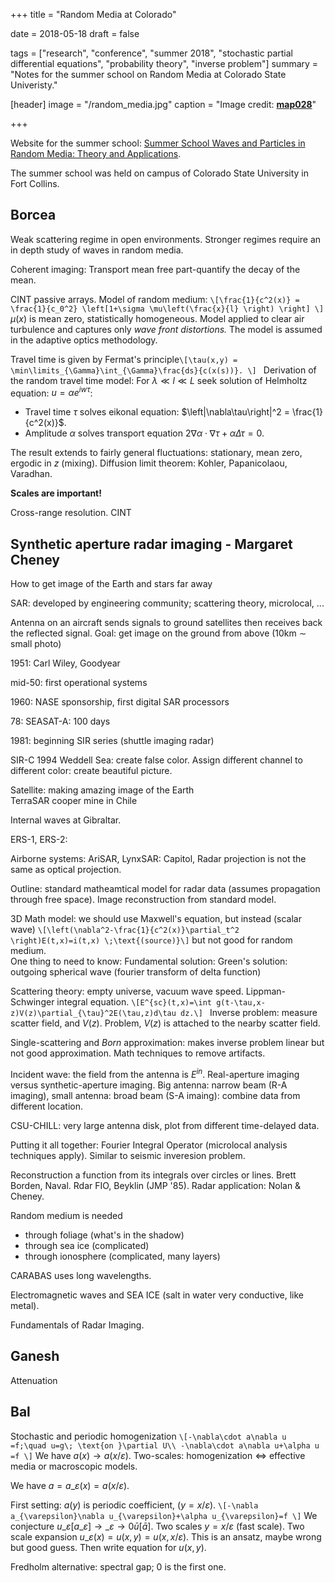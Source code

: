 +++
title = "Random Media at Colorado"

date = 2018-05-18
draft = false

tags = ["research", "conference", "summer 2018", "stochastic partial differential equations", "probability theory", "inverse problem"]
summary = "Notes for the summer school on Random Media at Colorado State Univeristy."

[header]
image = "/random_media.jpg"
caption = "Image credit: [**map028**](http://www.map028.com/single/190739287-paint-amp-amp-wallpapers.html)"

+++

Website for the summer school: [Summer School Waves and Particles in Random Media: Theory and Applications](http://www.math.colostate.edu/~pinaud/SummerSchool/school.html).

The summer school was held on campus of Colorado State University in Fort Collins.

## Borcea  

Weak scattering regime in open environments. Stronger regimes require an in depth study of waves in random media.  

Coherent imaging: Transport mean free part-quantify the decay of the mean.  

CINT passive arrays. Model of random medium:
`\[\frac{1}{c^2(x)} = \frac{1}{c_0^2} \left[1+\sigma \mu\left(\frac{x}{l} \right) \right] \] ` 
$\mu(x)$ is mean zero, statistically homogeneous. Model applied to clear air turbulence and captures only _wave front distortions._ The model is assumed in the adaptive optics methodology.  

Travel time is given by Fermat's principle`\[\tau(x,y) = \min\limits_{\Gamma}\int_{\Gamma}\frac{ds}{c(x(s))}. \] `
Derivation of the random travel time model: For $\lambda\ll l\ll L$ seek solution of Helmholtz equation: $u=\alpha e^{iw\tau}$:  

- Travel time $\tau$ solves eikonal equation: $\left|\nabla\tau\right|^2 = \frac{1}{c^2(x)}$.
- Amplitude $\alpha$ solves transport equation $2\nabla\alpha \cdot \nabla\tau +\alpha\Delta \tau =0$.  

The result extends to fairly general fluctuations: stationary, mean zero, ergodic in $z$ (mixing). Diffusion limit theorem: Kohler, Papanicolaou, Varadhan.  

**Scales are important!**  

Cross-range resolution. CINT 

## Synthetic aperture radar imaging - Margaret Cheney
How to get image of the Earth and stars far away  

SAR: developed by engineering community; scattering theory, microlocal, ...  

Antenna on an aircraft sends signals to ground satellites then receives back the reflected signal. Goal: get image on the ground from above (10km $\sim$ small photo)

1951: Carl Wiley, Goodyear  

mid-50: first operational systems  

1960: NASE sponsorship, first digital SAR processors  

78: SEASAT-A: 100 days  

1981: beginning SIR series (shuttle imaging radar)  

SIR-C 1994 Weddell Sea: create false color. Assign different channel to different color: create beautiful picture.  

Satellite: making amazing image of the Earth  
TerraSAR cooper mine in Chile  

Internal waves at Gibraltar. 

ERS-1, ERS-2: 

Airborne systems: AriSAR, LynxSAR: Capitol, Radar projection is not the same as optical projection.  

Outline: standard matheamtical model for radar data (assumes propagation through free space). Image reconstruction from standard model.  

3D Math model: we should use Maxwell's equation, but instead (scalar wave)
`\[\left(\nabla^2-\frac{1}{c^2(x)}\partial_t^2 \right)E(t,x)=i(t,x) \;\text{(source)}\]`
but not good for random medium.  
One thing to need to know: Fundamental solution: Green's solution: outgoing spherical wave (fourier transform of delta function)  

Scattering theory: empty universe, vacuum wave speed. Lippman-Schwinger integral equation. 
`\[E^{sc}(t,x)=\int g(t-\tau,x-z)V(z)\partial_{\tau}^2E(\tau,z)d\tau dz.\] `
Inverse problem: measure scatter field, and $V(z)$. Problem, $V(z)$ is attached to the nearby scatter field.  

Single-scattering and _Born_ approximation: makes inverse problem linear but not good approximation. Math techniques to remove artifacts.

Incident wave: the field from the antenna is $E^{in}$. Real-aperture imaging versus synthetic-aperture imaging. Big antenna: narrow beam (R-A imaging), small antenna: broad beam (S-A imaing): combine data from different location.  

CSU-CHILL: very large antenna disk, plot from different time-delayed data.  


Putting it all together: Fourier Integral Operator (microlocal analysis techniques apply). Similar to seismic inveresion problem.  

Reconstruction a function from its integrals over circles or lines. Brett Borden, Naval. Rdar FIO, Beyklin (JMP '85). Radar application: Nolan & Cheney.   

Random medium is needed

- through foliage (what's in the shadow)
- through sea ice (complicated)
- through ionosphere (complicated, many layers)

CARABAS uses long wavelengths.  

Electromagnetic waves and SEA ICE (salt in water very conductive, like metal).  

Fundamentals of Radar Imaging. 

## Ganesh

Attenuation

## Bal

Stochastic and periodic homogenization
`\[-\nabla\cdot a\nabla u =f;\quad u=g\; \text{on }\partial U\\ -\nabla\cdot a\nabla u+\alpha u =f \]`
We have $a(x)\to a(x/\varepsilon)$. Two-scales: homogenization $\Leftrightarrow$ effective media or macroscopic models.  

We have $a=a\_{\varepsilon}(x)=a(x/\varepsilon)$.   

First setting: $a(y)$ is periodic coefficient, $(y=x/\varepsilon)$.
`\[-\nabla a_{\varepsilon}\nabla u_{\varepsilon}+\alpha u_{\varepsilon}=f \]`
We conjecture $u\_{\varepsilon}[a\_{\varepsilon}]\to\_{\varepsilon \to 0} {\bar u}[{\bar a}]$. Two scales $y=x/\varepsilon$ (fast scale). Two scale expansion $u\_{\varepsilon}(x)=u(x,y)$$=u(x,x/\varepsilon)$. This is an ansatz, maybe wrong but good guess. Then write equation for $u(x,y)$.  

Fredholm alternative: spectral gap; 0 is the first one.